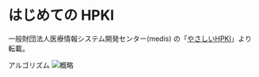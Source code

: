 # はじめての HPKI 
  
一般財団法人医療情報システム開発センター(medis) の「[やさしいHPKI](https://www.medis.or.jp/8_hpki/video.html)」より転載。  
    
アルゴリズム
![概略](https://user-images.githubusercontent.com/20388463/180812339-a6a29707-90cd-4390-878b-2857601e273d.png)  


